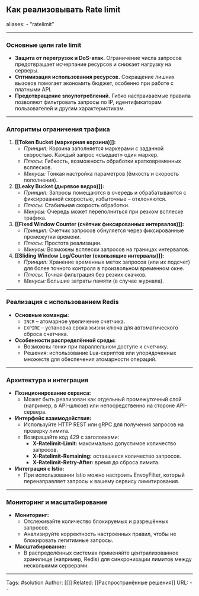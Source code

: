 ## Как реализовывать Rate limit
aliases: 
	- "ratelimit"

---

###  Основные цели rate limit

- **Защита от перегрузок и DoS-атак.** Ограничение числа запросов предотвращает исчерпание ресурсов и снижает нагрузку на серверы.
- **Оптимизация использования ресурсов.** Сокращение лишних вызовов помогает экономить бюджет, особенно при работе с платными API.
- **Предотвращение злоупотреблений.** Гибко настраиваемые правила позволяют фильтровать запросы по IP, идентификаторам пользователей и другим характеристикам.

---

### Алгоритмы ограничения трафика

1. **[[Token Bucket (маркерная корзина)]]:**
    - _Принцип:_ Корзина заполняется маркерами с заданной скоростью. Каждый запрос «съедает» один маркер.
    - _Плюсы:_ Гибкость, возможность обработки кратковременных всплесков.
    - _Минусы:_ Тонкая настройка параметров (ёмкость и скорость пополнения).
2. **[[Leaky Bucket (дырявое ведро)]]:**
    - _Принцип:_ Запросы помещаются в очередь и обрабатываются с фиксированной скоростью, избыточные – отклоняются.
    - _Плюсы:_ Стабильная скорость обработки.
    - _Минусы:_ Очередь может переполниться при резком всплеске трафика.
3. **[[Fixed Window Counter (счётчик фиксированных интервалов)]]:**
    - _Принцип:_ Счетчик запросов обнуляется через фиксированные промежутки времени.
    - _Плюсы:_ Простота реализации.
    - _Минусы:_ Возможны всплески запросов на границах интервалов.
4. **[[Sliding Window Log/Counter (скользящие интервалы)]]:**
    - _Принцип:_ Хранение временных меток запросов (или их подсчет) для более точного контроля в произвольном временном окне.
    - _Плюсы:_ Точная фильтрация без резких скачков.
    - _Минусы:_ Большие затраты памяти (в случае журнала).

---

### Реализация с использованием Redis
- **Основные команды:**
    - `INCR` – атомарное увеличение счетчика.
    - `EXPIRE` – установка срока жизни ключа для автоматического сброса счетчика.
- **Особенности распределённой среды:**
    - Возможны гонки при параллельном доступе к счетчику.
    - Решения: использование Lua-скриптов или упорядоченных множеств для обеспечения атомарности операций.

---

### Архитектура и интеграция

- **Позиционирование сервиса:**
    - Может быть реализован как отдельный промежуточный слой (например, в API-шлюзе) или непосредственно на стороне API-сервера.
- **Интерфейс взаимодействия:**
    - Используйте HTTP REST или gRPC для получения запросов на проверку лимита.
    - Возвращайте код 429 с заголовками:
        - **X-Ratelimit-Limit:** максимально допустимое количество запросов.
        - **X-Ratelimit-Remaining:** оставшееся количество запросов.
        - **X-Ratelimit-Retry-After:** время до сброса лимита.
- **Интеграция с Istio:**
    - При использовании Istio можно настроить EnvoyFilter, который перенаправляет запросы к вашему сервису лимитирования.

---

### Мониторинг и масштабирование

- **Мониторинг:**
    - Отслеживайте количество блокируемых и разрешённых запросов.
    - Анализируйте корректность настроенных правил, чтобы не блокировать легитимные запросы.
- **Масштабирование:**
    - В распределённых системах применяйте централизованное хранилище (например, Redis) для синхронизации лимитов между несколькими серверами.

---
Tags: #solution
Author: [[]]
Related: [[Распространённые решения]]
URL: -- 